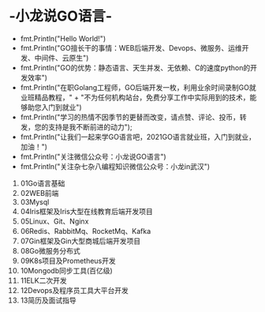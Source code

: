 # -小龙说GO语言-
+ fmt.Println("Hello World!")
+ fmt.Println("GO擅长干的事情：WEB后端开发、Devops、微服务、运维开发、中间件、云原生")
+ fmt.Println("GO的优势：静态语言、天生并发、无依赖、C的速度python的开发效率")
+ fmt.Println("在职Golang工程师，GO后端开发一枚，利用业余时间录制GO就业班精品教程，" +
	"不为任何机构站台，免费分享工作中实际用到的技术，能够助您入门到就业")
+ fmt.Println("学习的热情不因季节的更替而改变，请点赞、评论、投币，转发，您的支持是我不断前进的动力");
+ fmt.Println("让我们一起来学GO语言吧，2021GO语言就业班，入门到就业，加油！")
+ fmt.Println("关注微信公众号：小龙说GO语言")
+ fmt.Println("关注杂七杂八编程知识微信公众号：小龙in武汉")

1. 01Go语言基础
2. 02WEB前端
3. 03Mysql
4. 04Iris框架及Iris大型在线教育后端开发项目
5. 05Linux、Git、Nginx
6. 06Redis、RabbitMq、RocketMq、Kafka
7. 07Gin框架及Gin大型商城后端开发项目
8. 08Go微服务分布式
9. 09K8s项目及Prometheus开发
10. 10Mongodb同步工具(百亿级)
11. 11ELK二次开发
12. 12Devops及程序员工具大平台开发
13. 13简历及面试指导